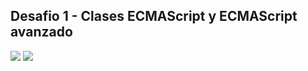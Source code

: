 ## Desafio 1 - Clases ECMAScript y ECMAScript avanzado
![](https://i.imgur.com/CTfv5uv.png)
![](https://i.imgur.com/V4xJb9n.png)
